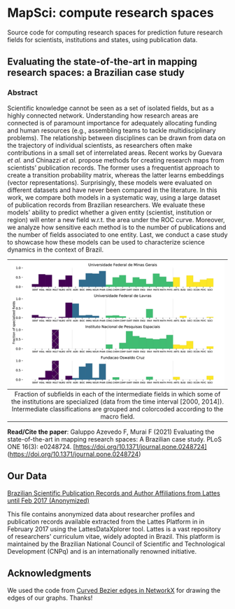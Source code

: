 # MapSci: compute research spaces
Source code for computing research spaces for prediction future research fields for scientists, institutions and states, using publication data.

## Evaluating the state-of-the-art in mapping research spaces: a Brazilian case study

### Abstract

Scientific knowledge cannot be seen as a set of isolated fields, but as a highly connected network. Understanding how research areas are connected is of paramount importance for adequately allocating funding and human resources (e.g., assembling teams to tackle multidisciplinary problems). The relationship between disciplines can be drawn from data on the trajectory of individual scientists, as researchers often make contributions in a small set of interrelated areas. Recent works by Guevara *et al.* and Chinazzi *et al.* propose methods for creating research maps from scientists' publication records. The former uses a frequentist approach to create a transition probability matrix, whereas the latter learns embeddings (vector representations). Surprisingly, these models were evaluated on different datasets and have never been compared in the literature. In this work, we compare both models in a systematic way, using a large dataset of publication records from Brazilian researchers. We evaluate these models' ability to predict whether a given entity (scientist, institution or region) will enter a new field w.r.t. the area under the ROC curve. Moreover, we analyze how sensitive each method is to the number of publications and the number of fields associated to one entity. Last, we conduct a case study to showcase how these models can be used to characterize science dynamics in the context of Brazil.

|![subfields](Figures/tiff/Fig4.tif)|
|:-----:|
|Fraction of subfields in each of the intermediate fields in which some of the institutions are specialized (data from the time interval [2000, 2014]). Intermediate classifications are grouped and colorcoded according to the macro field.|

**Read/Cite the paper**: Galuppo Azevedo F, Murai F (2021) Evaluating the state-of-the-art in mapping research spaces: A Brazilian case study. PLoS ONE 16(3): e0248724. [https://doi.org/10.1371/journal.pone.0248724] (https://doi.org/10.1371/journal.pone.0248724)

## Our Data

[Brazilian Scientific Publication Records and Author Affiliations from Lattes until Feb 2017 (Anonymized)](https://zenodo.org/record/4288583)

This file contains anonymized data about researcher profiles and publication records available extracted from the Lattes Platform in in February 2017 using the LattesDataXplorer tool. Lattes is a vast repository of researchers' curriculum vitae, widely adopted in Brazil. This platform is maintained by the Brazilian National Council of Scientific and Technological Development (CNPq) and is an internationally renowned initiative.

## Acknowledgments

We used the code from [Curved Bezier edges in NetworkX](https://github.com/beyondbeneath/bezier-curved-edges-networkx) for drawing the edges of our graphs. Thanks!
